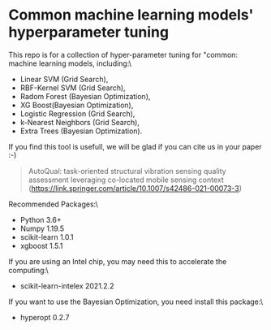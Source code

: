# Common machine learning models' hyperparameter tuning

This repo is for a collection of hyper-parameter tuning for "common: machine learning models, including:\
* Linear SVM (Grid Search),
* RBF-Kernel SVM (Grid Search),
* Radom Forest (Bayesian Optimization),
* XG Boost(Bayesian Optimization),
* Logistic Regression (Grid Search),
* k-Nearest Neighbors (Grid Search),
* Extra Trees (Bayesian Optimization).

If you find this tool is usefull, we will be glad if you can cite us in your paper :-)
> AutoQual: task-oriented structural vibration sensing quality assessment leveraging co-located mobile sensing context  (https://link.springer.com/article/10.1007/s42486-021-00073-3)

Recommended Packages:\
* Python                    3.6+
* Numpy                     1.19.5
* scikit-learn              1.0.1
* xgboost                   1.5.1

If you are using an Intel chip, you may need this to accelerate the computing:\
* scikit-learn-intelex      2021.2.2

If you want to use the Bayesian Optimization, you need install this package:\
* hyperopt                  0.2.7
